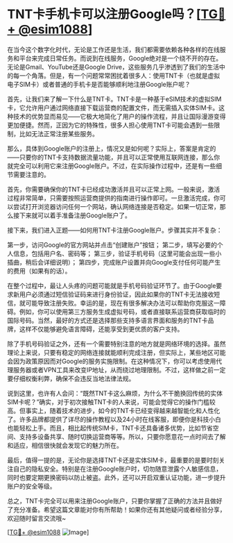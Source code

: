 # TNT卡手机卡可以注册Google吗？[[TG💪+ @esim1088](https://t.me/s/esim1088)]

在当今这个数字化时代，无论是工作还是生活，我们都需要依赖各种各样的在线服务和平台来完成日常任务。而说到在线服务，Google绝对是一个绕不开的存在。无论是Gmail、YouTube还是Google Drive，这些服务几乎渗透到了我们的生活中的每一个角落。但是，有一个问题常常困扰着很多人：使用TNT卡（也就是虚拟电子SIM卡）或者普通的手机卡是否能够顺利地注册Google账户呢？

首先，让我们来了解一下什么是TNT卡。TNT卡是一种基于eSIM技术的虚拟SIM卡，它允许用户通过网络直接下载运营商的配置文件，而无需插入实体SIM卡。这种技术的优势显而易见——它极大地简化了用户的操作流程，并且让国际漫游变得更加便捷。然而，正因为它的特殊性，很多人担心使用TNT卡可能会遇到一些限制，比如无法正常注册某些服务。

那么，具体到Google账户的注册上，情况又是如何呢？实际上，答案是肯定的——只要你的TNT卡支持数据流量功能，并且可以正常使用互联网连接，那么你就完全可以利用它来注册Google账户。不过，在实际操作过程中，还是有一些细节需要注意的。

首先，你需要确保你的TNT卡已经成功激活并且可以正常上网。一般来说，激活过程非常简单，只需要按照运营商提供的指南进行操作即可。一旦激活完成，你可以尝试打开浏览器访问任何一个网站，确认网络连接是否稳定。如果一切正常，那么接下来就可以着手准备注册Google账户了。

接下来，我们进入正题——如何用TNT卡注册Google账户。步骤其实并不复杂：

第一步，访问Google的官方网站并点击“创建账户”按钮；
第二步，填写必要的个人信息，包括用户名、密码等；
第三步，验证手机号码（这里可能会出现一些小插曲，稍后会详细说明）；
第四步，完成账户设置并向Google支付任何可能产生的费用（如果有的话）。

在整个过程中，最让人头疼的问题可能就是手机号码验证环节了。由于Google要求新用户必须通过短信验证码来进行身份验证，因此如果你的TNT卡无法接收短信，就可能导致注册失败。幸运的是，现在有很多解决办法可以帮助你克服这一障碍。例如，你可以使用第三方服务生成虚拟号码，或者直接联系运营商获取临时的国际号码。当然，最好的方式还是选择那些支持多语言界面和服务的TNT卡品牌，这样不仅能够避免语言障碍，还能享受到更优质的客户支持。

除了手机号码验证之外，还有一个需要特别注意的地方就是网络环境的选择。虽然理论上来说，只要有稳定的网络连接就能顺利完成注册，但实际上，某些地区可能会因为政策原因而对Google的服务实施限制。在这种情况下，你可以考虑使用代理服务器或者VPN工具来改变IP地址，从而绕过地理限制。不过，这样做之前一定要仔细权衡利弊，确保不会违反当地法律法规。

说到这里，也许有人会问：“既然TNT卡这么麻烦，为什么不干脆换回传统的实体SIM卡呢？”确实，对于初次接触TNT卡的人来说，可能会觉得它的操作门槛较高。但事实上，随着技术的进步，如今的TNT卡已经变得越来越智能化和人性化了。许多品牌都提供了详尽的操作教程以及24小时在线客服，即便你是科技小白也能轻松上手。而且，相比起传统SIM卡，TNT卡还具备诸多优势，比如节省空间、支持多设备共享、随时切换运营商等等。所以，只要你愿意花一点时间去了解和适应，相信很快就会发现它的魅力所在。

最后，值得一提的是，无论你是选择TNT卡还是实体SIM卡，最重要的是要时刻关注自己的隐私安全。特别是在注册Google账户时，切勿随意泄露个人敏感信息，同时也要定期更换密码以防止被盗。此外，还可以开启双重认证功能，进一步提升账户的安全等级。

总之，TNT卡完全可以用来注册Google账户，只要你掌握了正确的方法并且做好了充分准备。希望这篇文章能对你有所帮助！如果你还有其他疑问或者经验分享，欢迎随时留言交流哦~

[[TG💪+ @esim1088](https://t.me/s/esim1088) ![Image](https://i.postimg.cc/4NQfJmqS/Snipaste-2025-05-13-00-14-12.png)]